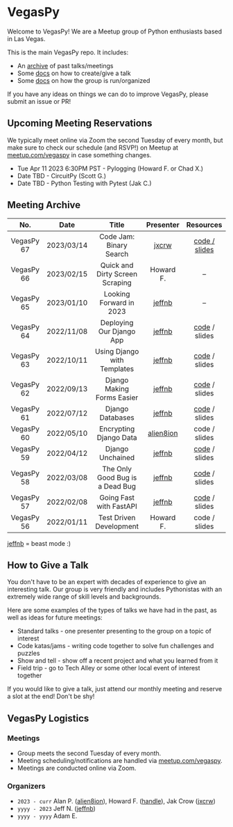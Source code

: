 # VegasPy
Welcome to VegasPy! We are a Meetup group of Python enthusiasts based in Las Vegas.

This is the main VegasPy repo. It includes:

- An [archive](https://github.com/jxcrw/vegaspy/tree/main/meetings) of past talks/meetings
- Some [docs](https://github.com/jxcrw/vegaspy#meeting-archive) on how to create/give a talk
- Some [docs](https://github.com/jxcrw/vegaspy#vegaspy-logistics) on how the group is run/organized

If you have any ideas on things we can do to improve VegasPy, please submit an issue or PR!

## Upcoming Meeting Reservations
We typically meet online via Zoom the second Tuesday of every month, but make sure to check our schedule (and RSVP!) on Meetup at [meetup.com/vegaspy](https://www.meetup.com/vegaspy) in case something changes.

- Tue Apr 11 2023 6:30PM PST - Pylogging (Howard F. or Chad X.)
- Date TBD - CircuitPy (Scott G.)
- Date TBD - Python Testing with Pytest (Jak C.)


## Meeting Archive
| No.        | Date       | Title                           | Presenter                                 | Resources                                                     |
|:----------:|:----------:|:-------------------------------:|:-----------------------------------------:|:-------------------------------------------------------------:|
| VegasPy 67 | 2023/03/14 | Code Jam: Binary Search         | [jxcrw](https://github.com/jxcrw)         | [code / slides](https://github.com/jxcrw/vegaspy-binary-search)                                                             |
| VegasPy 66 | 2023/02/15 | Quick and Dirty Screen Scraping | Howard F.                                 | –                                                             |
| VegasPy 65 | 2023/01/10 | Looking Forward in 2023         | [jeffnb](https://github.com/jeffnb)       | –                                                             |
| VegasPy 64 | 2022/11/08 | Deploying Our Django App        | [jeffnb](https://github.com/jeffnb)       | [code](https://github.com/jeffnb/pyvegas-mtg-django) / slides |
| VegasPy 63 | 2022/10/11 | Using Django with Templates     | [jeffnb](https://github.com/jeffnb)       | [code](https://github.com/jeffnb/pyvegas-mtg-django) / slides |
| VegasPy 62 | 2022/09/13 | Django Making Forms Easier      | [jeffnb](https://github.com/jeffnb)       | [code](https://github.com/jeffnb/pyvegas-mtg-django) / slides |
| VegasPy 61 | 2022/07/12 | Django Databases                | [jeffnb](https://github.com/jeffnb)       | [code](https://github.com/jeffnb/pyvegas-mtg-django) / slides |
| VegasPy 60 | 2022/05/10 | Encrypting Django Data          | [alien8ion](https://github.com/alien8ion) | code / slides                                                 |
| VegasPy 59 | 2022/04/12 | Django Unchained                | [jeffnb](https://github.com/jeffnb)       | [code](https://github.com/jeffnb/pyvegas-mtg-django) / slides |
| VegasPy 58 | 2022/03/08 | The Only Good Bug is a Dead Bug | [jeffnb](https://github.com/jeffnb)       | [code](https://github.com/jeffnb/pyvegas-debugging) / slides  |
| VegasPy 57 | 2022/02/08 | Going Fast with FastAPI         | [jeffnb](https://github.com/jeffnb)       | [code](https://github.com/jeffnb/pyvegas-fast-api) / slides   |
| VegasPy 56 | 2022/01/11 | Test Driven Development         | Howard F.                                 | code / slides                                                 |

[jeffnb](https://github.com/jeffnb) = beast mode :)


## How to Give a Talk
You don't have to be an expert with decades of experience to give an interesting talk. Our group is very friendly and includes Pythonistas with an extremely wide range of skill levels and backgrounds.

Here are some examples of the types of talks we have had in the past, as well as ideas for future meetings:

- Standard talks - one presenter presenting to the group on a topic of interest
- Code katas/jams - writing code together to solve fun challenges and puzzles
- Show and tell - show off a recent project and what you learned from it
- Field trip - go to Tech Alley or some other local event of interest together

If you would like to give a talk, just attend our monthly meeting and reserve a slot at the end! Don't be shy!


## VegasPy Logistics
### Meetings
- Group meets the second Tuesday of every month.
- Meeting scheduling/notifications are handled via [meetup.com/vegaspy](https://www.meetup.com/vegaspy).
- Meetings are conducted online via Zoom.


### Organizers
- `2023 - curr` Alan P. ([alien8ion](https://github.com/alien8ion)), Howard F. ([handle](handle)), Jak Crow ([jxcrw](https://github.com/jxcrw))
- `yyyy - 2023` Jeff N. ([jeffnb](https://github.com/jeffnb))
- `yyyy - yyyy` Adam E.
